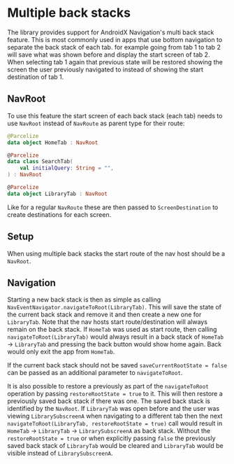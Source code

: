 # Multiple back stacks

The library provides support for AndroidX Navigation's multi back stack feature. This is most
commonly used in apps that use bottom navigation to separate the back stack of each tab. for example
going from tab 1 to tab 2 will save what was shown before and display the start screen of tab 2.
When selecting tab 1 again that previous state will be restored showing the screen the user
previously navigated to instead of showing the start destination of tab 1.

## NavRoot

To use this feature the start screen of each back stack (each tab) needs to use `NavRoot` instead
of `NavRoute` as parent type for their route:

```kotlin
@Parcelize
data object HomeTab : NavRoot

@Parcelize
data class SearchTab(
    val initialQuery: String = "",
) : NavRoot

@Parcelize
data object LibraryTab : NavRoot
```

Like for a regular `NavRoute` these are then passed to `ScreenDestination` to create destinations
for each screen.

## Setup

When using multiple back stacks the start route of the nav host should be a `NavRoot`.

## Navigation

Starting a new back stack is then as simple as calling `NavEventNavigator.navigateToRoot(LibraryTab)`.
This will save the state of the current back stack and remove it and then create a new one for
`LibraryTab`. Note that the nav hosts start route/destination will always remain on the back stack.
If `HomeTab` was used as start route, then calling `navigateToRoot(LibraryTab)` would always result
in a back stack of `HomeTab` -> `LibraryTab` and pressing the back button would show home again.
Back would only exit the app from `HomeTab`.

If the current back stack should not be saved `saveCurrentRootState = false` can be passed as an
additional parameter to `navigateToRoot`.

It is also possible to restore a previously as part of the `navigateToRoot` operation by passing
`restoreRootState = true` to it. This will then restore a previously saved back stack if there was
one. The saved back stack is identified by the `NavRoot`. If `LibraryTab` was open before and the
user was viewing `LibrarySubscreenA` when navigating to a different tab then the next
`navigateToRoot(LibraryTab, restoreRootState = true)` call would result in `HomeTab` -> `LibraryTab`
-> `LibrarySubscreenA` as back stack. Without the `restoreRootState = true` or when explicitly
passing `false` the previously saved back stack of `LibraryTab` would be cleared and `LibraryTab`
would be visible instead of `LibrarySubscreenA`.
